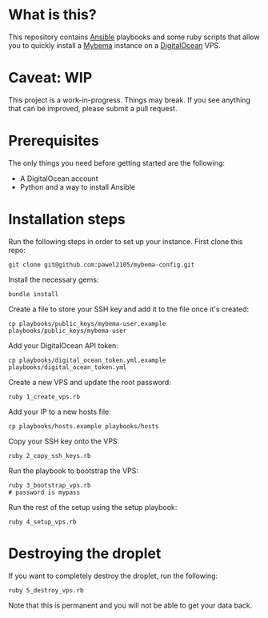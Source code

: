What is this?
=============
This repository contains [Ansible](http://www.ansible.com) playbooks and some ruby scripts that allow you to quickly install a [Mybema](http://www.github.com/pawel2105/mybema) instance on a [DigitalOcean](http://www.digitalocean.com) VPS.

Caveat: WIP
===========
This project is a work-in-progress. Things may break. If you see anything that can be improved, please submit a pull request.

Prerequisites
=============
The only things you need before getting started are the following:

* A DigitalOcean account
* Python and a way to install Ansible

Installation steps
==================
Run the following steps in order to set up your instance. First clone this repo:

    git clone git@github.com:pawel2105/mybema-config.git

Install the necessary gems:

    bundle install

Create a file to store your SSH key and add it to the file once it's created:

    cp playbooks/public_keys/mybema-user.example playbooks/public_keys/mybema-user

Add your DigitalOcean API token:

    cp playbooks/digital_ocean_token.yml.example playbooks/digital_ocean_token.yml

Create a new VPS and update the root password:

    ruby 1_create_vps.rb

Add your IP to a new hosts file:

    cp playbooks/hosts.example playbooks/hosts

Copy your SSH key onto the VPS:

    ruby 2_copy_ssh_keys.rb

Run the playbook to bootstrap the VPS:

    ruby 3_bootstrap_vps.rb
    # password is mypass

Run the rest of the setup using the setup playbook:

    ruby 4_setup_vps.rb

Destroying the droplet
======================
If you want to completely destroy the droplet, run the following:

    ruby 5_destroy_vps.rb

Note that this is permanent and you will not be able to get your data back.